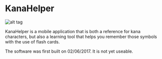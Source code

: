# KanaHelper
![alt tag](https://github.com/Showlet/KanaHelper/tree/master/app/src/main/res/drawable/icon.png)

KanaHelper is a mobile application that is both a reference for kana characters, but also a learning tool that helps you remember those symbols with the use of flash cards.

The software was first built on 02/06/2017. It is not yet useable.
